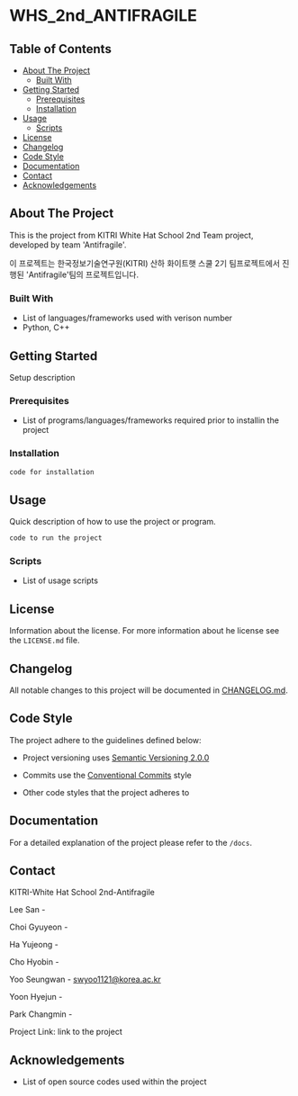 # WHS_2nd_ANTIFRAGILE

## Table of Contents

- [About The Project](#about-the-project)
  - [Built With](#built-with)
- [Getting Started](#getting-started)
  - [Prerequisites](#prerequisites)
  - [Installation](#installation)
- [Usage](#usage)
  - [Scripts](#scripts)
- [License](#license)
- [Changelog](#changelog)
- [Code Style](#code-style)
- [Documentation](#documentation)
- [Contact](#contact)
- [Acknowledgements](#acknowledgements)

## About The Project

This is the project from KITRI White Hat School 2nd Team project, developed by team 'Antifragile'.

이 프로젝트는 한국정보기술연구원(KITRI) 산하 화이트햇 스쿨 2기 팀프로젝트에서 진행된 'Antifragile'팀의 프로젝트입니다.


### Built With

- List of languages/frameworks used with verison number
- Python, C++

## Getting Started

Setup description

### Prerequisites

- List of programs/languages/frameworks required prior to installin the project

### Installation

```bash
code for installation
```

## Usage

Quick description of how to use the project or program.

```bash
code to run the project
```

### Scripts

- List of usage scripts

## License

Information about the license.
For more information about he license see the `LICENSE.md` file.

## Changelog

All notable changes to this project will be documented
in [CHANGELOG.md](https://gitlab.rackhost.hu/rackhost/wp-tudasbazis/-/blob/master/README.md).

## Code Style

The project adhere to the guidelines defined below:

- Project versioning uses [Semantic Versioning 2.0.0](https://semver.org/)
- Commits use the [Conventional Commits](https://www.conventionalcommits.org/en/v1.0.0/) style

- Other code styles that the project adheres to

## Documentation

For a detailed explanation of the project please refer to
the `/docs`.

## Contact

KITRI-White Hat School 2nd-Antifragile

Lee San - 

Choi Gyuyeon - 

Ha Yujeong - 

Cho Hyobin - 

Yoo Seungwan - [swyoo1121@korea.ac.kr](swyoo1121@korea.ac.kr)

Yoon Hyejun - 

Park Changmin - 

Project Link: link to the project

## Acknowledgements

- List of open source codes used within the project
